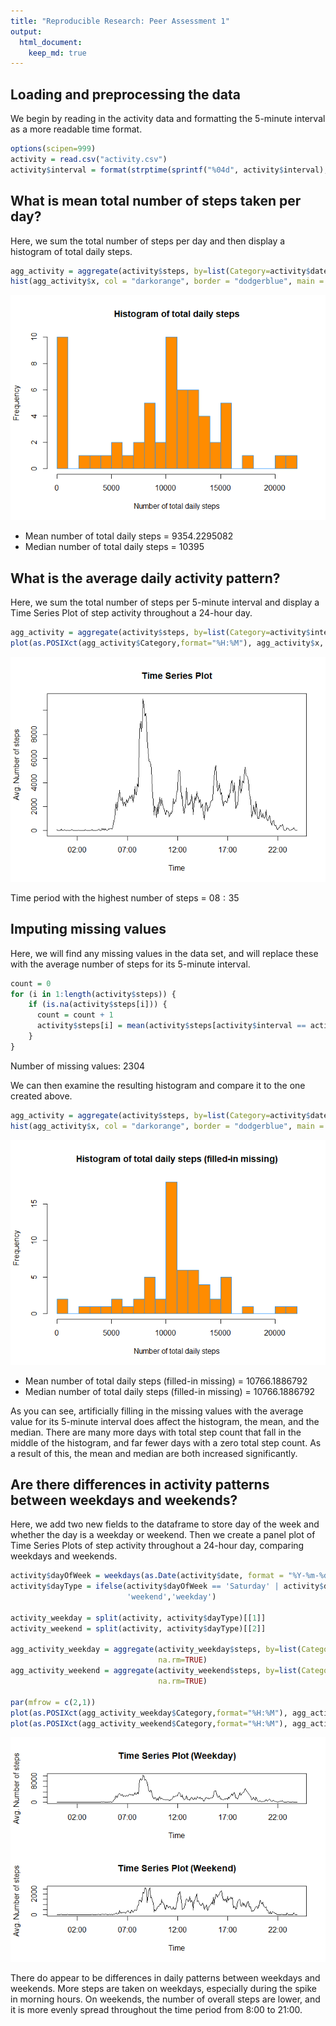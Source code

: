 ```yaml
---
title: "Reproducible Research: Peer Assessment 1"
output: 
  html_document:
    keep_md: true
---
```



## Loading and preprocessing the data

We begin by reading in the activity data and formatting the 5-minute interval as a more readable time format.


```r
options(scipen=999)
activity = read.csv("activity.csv")
activity$interval = format(strptime(sprintf("%04d", activity$interval), format="%H%M"), format = "%H:%M")
```



## What is mean total number of steps taken per day?

Here, we sum the total number of steps per day and then display a histogram of total daily steps.


```r
agg_activity = aggregate(activity$steps, by=list(Category=activity$date), FUN=sum, na.rm=TRUE)
hist(agg_activity$x, col = "darkorange", border = "dodgerblue", main = "Histogram of total daily steps", xlab = "Number of total daily steps", 20)
```

![](PA1_template_files/figure-html/unnamed-chunk-2-1.png)<!-- -->

- Mean number of total daily steps = $9354.2295082$
- Median number of total daily steps = $10395$



## What is the average daily activity pattern?

Here, we sum the total number of steps per 5-minute interval and display a Time Series Plot of step activity throughout a 24-hour day.


```r
agg_activity = aggregate(activity$steps, by=list(Category=activity$interval), FUN=sum, na.rm=TRUE)
plot(as.POSIXct(agg_activity$Category,format="%H:%M"), agg_activity$x, type = "l", xlab="Time", ylab="Avg. Number of steps", main="Time Series Plot")
```

![](PA1_template_files/figure-html/unnamed-chunk-3-1.png)<!-- -->

Time period with the highest number of steps = $08:35$



## Imputing missing values

Here, we will find any missing values in the data set, and will replace these with the average number of steps for its 5-minute interval.


```r
count = 0
for (i in 1:length(activity$steps)) {
    if (is.na(activity$steps[i])) {
      count = count + 1
      activity$steps[i] = mean(activity$steps[activity$interval == activity$interval[i]], na.rm = TRUE)
    }
}
```
Number of missing values: $2304$

We can then examine the resulting histogram and compare it to the one created above.


```r
agg_activity = aggregate(activity$steps, by=list(Category=activity$date), FUN=sum, na.rm=TRUE)
hist(agg_activity$x, col = "darkorange", border = "dodgerblue", main = "Histogram of total daily steps (filled-in missing)", xlab = "Number of total daily steps", 20)
```

![](PA1_template_files/figure-html/unnamed-chunk-5-1.png)<!-- -->

- Mean number of total daily steps (filled-in missing) = $10766.1886792$
- Median number of total daily steps (filled-in missing) = $10766.1886792$


As you can see, artificially filling in the missing values with the average value for its 5-minute interval does affect the histogram, the mean, and the median.  There are many more days with total step count that fall in the middle of the histogram, and far fewer days with a zero total step count.  As a result of this, the mean and median are both increased significantly. 


## Are there differences in activity patterns between weekdays and weekends?

Here, we add two new fields to the dataframe to store day of the week and whether the day is a weekday or weekend.  Then we create a panel plot of Time Series Plots of step activity throughout a 24-hour day, comparing weekdays and weekends.


```r
activity$dayOfWeek = weekdays(as.Date(activity$date, format = "%Y-%m-%d"))
activity$dayType = ifelse(activity$dayOfWeek == 'Saturday' | activity$dayOfWeek == 'Sunday',
                          'weekend','weekday')

activity_weekday = split(activity, activity$dayType)[[1]]
activity_weekend = split(activity, activity$dayType)[[2]]

agg_activity_weekday = aggregate(activity_weekday$steps, by=list(Category=activity_weekday$interval), FUN=sum,
                                 na.rm=TRUE)
agg_activity_weekend = aggregate(activity_weekend$steps, by=list(Category=activity_weekend$interval), FUN=sum,
                                 na.rm=TRUE)

par(mfrow = c(2,1))
plot(as.POSIXct(agg_activity_weekday$Category,format="%H:%M"), agg_activity_weekday$x, type = "l", xlab="Time", ylab="Avg. Number of steps", main="Time Series Plot (Weekday)")
plot(as.POSIXct(agg_activity_weekend$Category,format="%H:%M"), agg_activity_weekend$x, type = "l", xlab="Time", ylab="Avg. Number of steps", main="Time Series Plot (Weekend)")
```

![](PA1_template_files/figure-html/unnamed-chunk-6-1.png)<!-- -->

There do appear to be differences in daily patterns between weekdays and weekends.  More steps are taken on weekdays, especially during the spike in morning hours.  On weekends, the number of overall steps are lower, and it is more evenly spread throughout the time period from 8:00 to 21:00.
